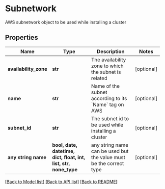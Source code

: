 # Subnetwork

AWS subnetwork object to be used while installing a cluster

## Properties
Name | Type | Description | Notes
------------ | ------------- | ------------- | -------------
**availability_zone** | **str** | The availability zone to which the subnet is related | [optional] 
**name** | **str** | Name of the subnet according to its &#x60;Name&#x60; tag on AWS | [optional] 
**subnet_id** | **str** | The subnet id to be used while installing a cluster | [optional] 
**any string name** | **bool, date, datetime, dict, float, int, list, str, none_type** | any string name can be used but the value must be the correct type | [optional]

[[Back to Model list]](../README.md#documentation-for-models) [[Back to API list]](../README.md#documentation-for-api-endpoints) [[Back to README]](../README.md)


